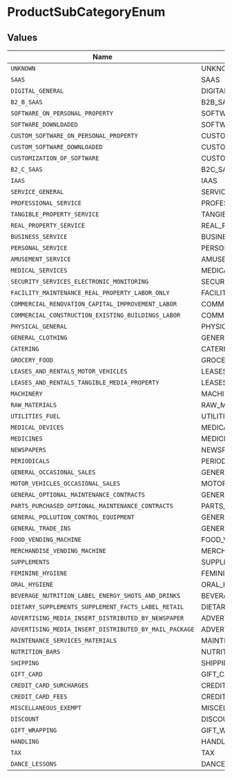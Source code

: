# ProductSubCategoryEnum


## Values

| Name                                                   | Value                                                  |
| ------------------------------------------------------ | ------------------------------------------------------ |
| `UNKNOWN`                                              | UNKNOWN                                                |
| `SAAS`                                                 | SAAS                                                   |
| `DIGITAL_GENERAL`                                      | DIGITAL_GENERAL                                        |
| `B2_B_SAAS`                                            | B2B_SAAS                                               |
| `SOFTWARE_ON_PERSONAL_PROPERTY`                        | SOFTWARE_ON_PERSONAL_PROPERTY                          |
| `SOFTWARE_DOWNLOADED`                                  | SOFTWARE_DOWNLOADED                                    |
| `CUSTOM_SOFTWARE_ON_PERSONAL_PROPERTY`                 | CUSTOM_SOFTWARE_ON_PERSONAL_PROPERTY                   |
| `CUSTOM_SOFTWARE_DOWNLOADED`                           | CUSTOM_SOFTWARE_DOWNLOADED                             |
| `CUSTOMIZATION_OF_SOFTWARE`                            | CUSTOMIZATION_OF_SOFTWARE                              |
| `B2_C_SAAS`                                            | B2C_SAAS                                               |
| `IAAS`                                                 | IAAS                                                   |
| `SERVICE_GENERAL`                                      | SERVICE_GENERAL                                        |
| `PROFESSIONAL_SERVICE`                                 | PROFESSIONAL_SERVICE                                   |
| `TANGIBLE_PROPERTY_SERVICE`                            | TANGIBLE_PROPERTY_SERVICE                              |
| `REAL_PROPERTY_SERVICE`                                | REAL_PROPERTY_SERVICE                                  |
| `BUSINESS_SERVICE`                                     | BUSINESS_SERVICE                                       |
| `PERSONAL_SERVICE`                                     | PERSONAL_SERVICE                                       |
| `AMUSEMENT_SERVICE`                                    | AMUSEMENT_SERVICE                                      |
| `MEDICAL_SERVICES`                                     | MEDICAL_SERVICES                                       |
| `SECURITY_SERVICES_ELECTRONIC_MONITORING`              | SECURITY_SERVICES_ELECTRONIC_MONITORING                |
| `FACILITY_MAINTENANCE_REAL_PROPERTY_LABOR_ONLY`        | FACILITY_MAINTENANCE_REAL_PROPERTY_LABOR_ONLY          |
| `COMMERCIAL_RENOVATION_CAPITAL_IMPROVEMENT_LABOR`      | COMMERCIAL_RENOVATION_CAPITAL_IMPROVEMENT_LABOR        |
| `COMMERCIAL_CONSTRUCTION_EXISTING_BUILDINGS_LABOR`     | COMMERCIAL_CONSTRUCTION_EXISTING_BUILDINGS_LABOR       |
| `PHYSICAL_GENERAL`                                     | PHYSICAL_GENERAL                                       |
| `GENERAL_CLOTHING`                                     | GENERAL_CLOTHING                                       |
| `CATERING`                                             | CATERING                                               |
| `GROCERY_FOOD`                                         | GROCERY_FOOD                                           |
| `LEASES_AND_RENTALS_MOTOR_VEHICLES`                    | LEASES_AND_RENTALS_MOTOR_VEHICLES                      |
| `LEASES_AND_RENTALS_TANGIBLE_MEDIA_PROPERTY`           | LEASES_AND_RENTALS_TANGIBLE_MEDIA_PROPERTY             |
| `MACHINERY`                                            | MACHINERY                                              |
| `RAW_MATERIALS`                                        | RAW_MATERIALS                                          |
| `UTILITIES_FUEL`                                       | UTILITIES_FUEL                                         |
| `MEDICAL_DEVICES`                                      | MEDICAL_DEVICES                                        |
| `MEDICINES`                                            | MEDICINES                                              |
| `NEWSPAPERS`                                           | NEWSPAPERS                                             |
| `PERIODICALS`                                          | PERIODICALS                                            |
| `GENERAL_OCCASIONAL_SALES`                             | GENERAL_OCCASIONAL_SALES                               |
| `MOTOR_VEHICLES_OCCASIONAL_SALES`                      | MOTOR_VEHICLES_OCCASIONAL_SALES                        |
| `GENERAL_OPTIONAL_MAINTENANCE_CONTRACTS`               | GENERAL_OPTIONAL_MAINTENANCE_CONTRACTS                 |
| `PARTS_PURCHASED_OPTIONAL_MAINTENANCE_CONTRACTS`       | PARTS_PURCHASED_OPTIONAL_MAINTENANCE_CONTRACTS         |
| `GENERAL_POLLUTION_CONTROL_EQUIPMENT`                  | GENERAL_POLLUTION_CONTROL_EQUIPMENT                    |
| `GENERAL_TRADE_INS`                                    | GENERAL_TRADE_INS                                      |
| `FOOD_VENDING_MACHINE`                                 | FOOD_VENDING_MACHINE                                   |
| `MERCHANDISE_VENDING_MACHINE`                          | MERCHANDISE_VENDING_MACHINE                            |
| `SUPPLEMENTS`                                          | SUPPLEMENTS                                            |
| `FEMININE_HYGIENE`                                     | FEMININE_HYGIENE                                       |
| `ORAL_HYGIENE`                                         | ORAL_HYGIENE                                           |
| `BEVERAGE_NUTRITION_LABEL_ENERGY_SHOTS_AND_DRINKS`     | BEVERAGE_NUTRITION_LABEL_ENERGY_SHOTS_AND_DRINKS       |
| `DIETARY_SUPPLEMENTS_SUPPLEMENT_FACTS_LABEL_RETAIL`    | DIETARY_SUPPLEMENTS_SUPPLEMENT_FACTS_LABEL_RETAIL      |
| `ADVERTISING_MEDIA_INSERT_DISTRIBUTED_BY_NEWSPAPER`    | ADVERTISING_MEDIA_INSERT_DISTRIBUTED_BY_NEWSPAPER      |
| `ADVERTISING_MEDIA_INSERT_DISTRIBUTED_BY_MAIL_PACKAGE` | ADVERTISING_MEDIA_INSERT_DISTRIBUTED_BY_MAIL_PACKAGE   |
| `MAINTENANCE_SERVICES_MATERIALS`                       | MAINTENANCE_SERVICES_MATERIALS                         |
| `NUTRITION_BARS`                                       | NUTRITION_BARS                                         |
| `SHIPPING`                                             | SHIPPING                                               |
| `GIFT_CARD`                                            | GIFT_CARD                                              |
| `CREDIT_CARD_SURCHARGES`                               | CREDIT_CARD_SURCHARGES                                 |
| `CREDIT_CARD_FEES`                                     | CREDIT_CARD_FEES                                       |
| `MISCELLANEOUS_EXEMPT`                                 | MISCELLANEOUS_EXEMPT                                   |
| `DISCOUNT`                                             | DISCOUNT                                               |
| `GIFT_WRAPPING`                                        | GIFT_WRAPPING                                          |
| `HANDLING`                                             | HANDLING                                               |
| `TAX`                                                  | TAX                                                    |
| `DANCE_LESSONS`                                        | DANCE_LESSONS                                          |